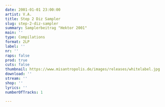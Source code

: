 ```yaml
---
date: 2001-01-01 23:00:00
artist: V.A.
title: Step 2 Diz Sampler
slug: step-2-diz-sampler
summary: Samplerbeitrag "Hektor 2001"
main: ''
type: Compilations
format: 2LP
label: ''
nr: ''
raps: false
prod: true
cuts: false
thumbnail: https://www.misantropolis.de/images/releases/whitelabel.jpg
download: ''
stream: ''
shop: ''
lyrics: ''
numberOfTracks: 1

---
```



